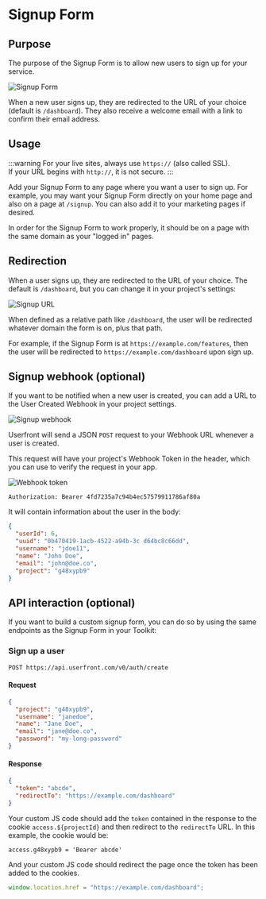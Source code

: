 # Signup Form

## Purpose

The purpose of the Signup Form is to allow new users to sign up for your service.

![Signup Form](https://res.cloudinary.com/component/image/upload/w_300/v1597168270/permanent/signup-mod.png)

When a new user signs up, they are redirected to the URL of your choice (default is `/dashboard`). They also receive a welcome email with a link to confirm their email address.

## Usage

:::warning
For your live sites, always use `https://` (also called SSL).<br>
If your URL begins with `http://`, it is not secure.
:::

Add your Signup Form to any page where you want a user to sign up. For example, you may want your Signup Form directly on your home page and also on a page at `/signup`. You can also add it to your marketing pages if desired.

In order for the Signup Form to work properly, it should be on a page with the same domain as your "logged in" pages.

## Redirection

When a user signs up, they are redirected to the URL of your choice. The default is `/dashboard`, but you can change it in your project's settings:

![Signup URL](https://res.cloudinary.com/component/image/upload/v1583361090/guide/signup_url.png)

When defined as a relative path like `/dashboard`, the user will be redirected whatever domain the form is on, plus that path.

For example, if the Signup Form is at `https://example.com/features`, then the user will be redirected to `https://example.com/dashboard` upon sign up.

## Signup webhook (optional)

If you want to be notified when a new user is created, you can add a URL to the
User Created Webhook in your project settings.

![Signup webhook](https://res.cloudinary.com/component/image/upload/v1582764381/webhook_url_qcmvkl.png)

Userfront will send a JSON `POST` request to your Webhook URL whenever a user is created.

This request will have your project's Webhook Token in the header, which you can use to verify the request in your app.

![Webhook token](https://res.cloudinary.com/component/image/upload/v1583364091/guide/webhook_token.png)

```
Authorization: Bearer 4fd7235a7c94b4ec57579911786af80a
```

It will contain information about the user in the body:

```json
{
  "userId": 6,
  "uuid": "0b470419-1acb-4522-a94b-3c d64bc8c66dd",
  "username": "jdoe11",
  "name": "John Doe",
  "email": "john@doe.co",
  "project": "g48xypb9"
}
```

## API interaction (optional)

If you want to build a custom signup form, you can do so by using the same endpoints as the Signup Form in your Toolkit:

### Sign up a user

```
POST https://api.userfront.com/v0/auth/create
```

#### Request

```json
{
  "project": "g48xypb9",
  "username": "janedoe",
  "name": "Jane Doe",
  "email": "jane@doe.co",
  "password": "my-long-password"
}
```

#### Response

```json
{
  "token": "abcde",
  "redirectTo": "https://example.com/dashboard"
}
```

Your custom JS code should add the `token` contained in the response to the cookie `access.${projectId}` and then redirect to the `redirectTo` URL. In this example, the cookie would be:

```
access.g48xypb9 = 'Bearer abcde'
```

And your custom JS code should redirect the page once the token has been added to the cookies.

```js
window.location.href = "https://example.com/dashboard";
```
